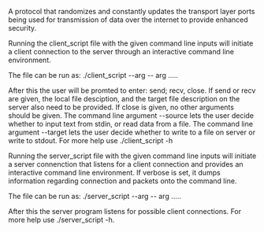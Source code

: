 
A protocol that randomizes and constantly updates the transport layer ports being used for transmission of data over the internet to provide enhanced security.

Running the client_script file with the given command line inputs will initiate a client connection to the server through an interactive command line environment.

The file can be run as: ./client_script --arg -- arg .....

After this the user will be promted to enter: send; recv, close. If send or recv are given, the local file desciption, and the target file description on the server also need to be provided. If close is given, no other arguments should be given. The command line argument --source lets the user decide whether to input text from stdin, or read data from a file. The command line argument --target lets the user decide whether to write to a file on server or write to stdout. For more help use ./client_script -h

Running the server_script file with the given command line inputs will initiate a server connenction that listens for a client connection and provides an interactive command line environment. If verbose is set, it dumps information regarding connection and packets onto the command line.

The file can be run as: ./server_script --arg -- arg .....

After this the server program listens for possible client connections. For more help use ./server_script -h.
